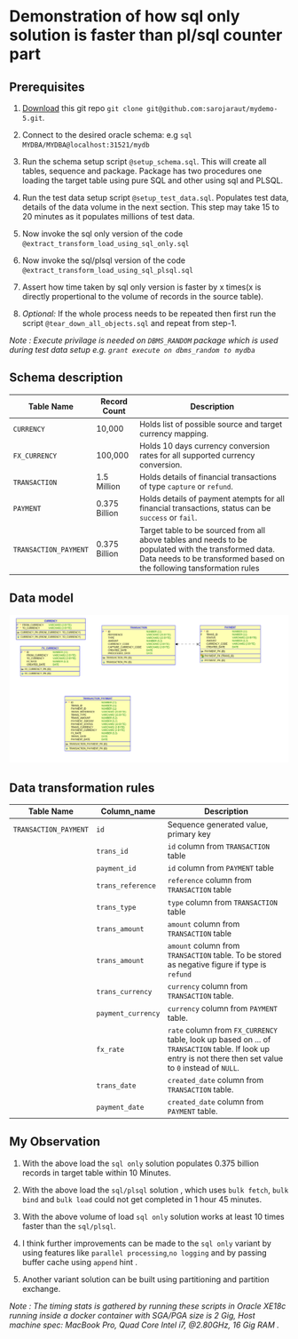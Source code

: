 # Demonstration of how sql only solution is faster than pl/sql counter part


## Prerequisites

1. [Download](https://github.com/sarojaraut/mydemo-5) this git repo `git clone git@github.com:sarojaraut/mydemo-5.git`.

1. Connect to the desired oracle schema: e.g `sql MYDBA/MYDBA@localhost:31521/mydb`

1. Run the schema setup script `@setup_schema.sql`. This will create all tables, sequence and package. Package has two procedures one loading the target table using pure SQL and other using sql and PLSQL.

1. Run the test data setup script `@setup_test_data.sql`. Populates test data, details of the data volume in the next section. This step may take 15 to 20 minutes as it populates millions of test data.

1. Now invoke the sql only version of the code `@extract_transform_load_using_sql_only.sql`

1. Now invoke the sql/plsql version of the code `@extract_transform_load_using_sql_plsql.sql`

1. Assert how time taken by sql only version is faster by x times(x is directly propertional to the volume of records in the source table).

1. _Optional:_ If the whole process needs to be repeated then first run the script `@tear_down_all_objects.sql` and repeat from step-1.

_Note : Execute privilage is needed on `DBMS_RANDOM` package which is used during test data setup e.g. `grant execute on dbms_random to mydba`_

## Schema description

Table Name | Record Count | Description 
--- | --- | ---
`CURRENCY`| 10,000 | Holds list of possible source and target currency mapping.
`FX_CURRENCY`| 100,000 | Holds 10 days currency conversion rates for all supported currency conversion.
`TRANSACTION` | 1.5 Million | Holds details of financial transactions of type `capture` or `refund`.
`PAYMENT` | 0.375 Billion | Holds details of payment atempts for all financial transactions, status can be `success` or `fail`.
`TRANSACTION_PAYMENT` | 0.375 Billion | Target table to be sourced from all above tables and needs to be populated with the transformed data. Data needs to be transformed based on the following tansformation rules

## Data model

![Screenshot](datamodel.png)

## Data transformation rules

Table Name | Column_name | Description 
--- | --- | ---
`TRANSACTION_PAYMENT` | `id` | Sequence generated value, primary key
` ` | `trans_id` |  `id` column from `TRANSACTION` table
` ` | `payment_id` |  `id` column from `PAYMENT` table
` ` | `trans_reference` |  `reference` column from `TRANSACTION` table
` ` | `trans_type` |  `type` column from `TRANSACTION` table
` ` | `trans_amount` |  `amount` column from `TRANSACTION` table
` ` | `trans_amount` |  `amount` column from `TRANSACTION` table. To be stored as negative figure if type is `refund`
` ` | `trans_currency` |  `currency` column from `TRANSACTION` table.
` ` | `payment_currency` |  `currency` column from `PAYMENT` table.
` ` | `fx_rate` |  `rate` column from `FX_CURRENCY` table, look up based on ... of `TRANSACTION` table. If look up entry is not there then set value to `0` instead of `NULL`.
` ` | `trans_date` |  `created_date` column from `TRANSACTION` table.
` ` | `payment_date` |  `created_date` column from `PAYMENT` table.

## My Observation

1. With the above load the `sql only` solution populates 0.375 billion records in target table within 10 Minutes.

1. With the above load the `sql/plsql` solution , which uses `bulk fetch`, `bulk bind` and `bulk load` could not get completed in 1 hour 45 minutes.

1. With the above volume of load `sql only` solution works at least 10 times faster than the `sql/plsql`.

1. I think further improvements can be made to the `sql only` variant by using features like `parallel processing`,`no logging` and by passing buffer cache using `append` hint .

1. Another variant solution can be built using partitioning and partition exchange.

_Note : The timing stats is gathered by running these scripts in Oracle XE18c running inside a docker container with SGA/PGA size is 2 Gig, Host machine spec: MacBook Pro, Quad Core Intel i7, @2.80GHz, 16 Gig RAM ._